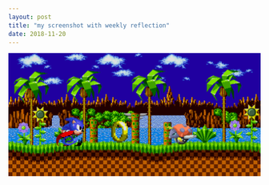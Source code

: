 ```yaml
---
layout: post
title: "my screenshot with weekly reflection"
date: 2018-11-20
---
```

![sonic the hedgehog](/images/download.png)
